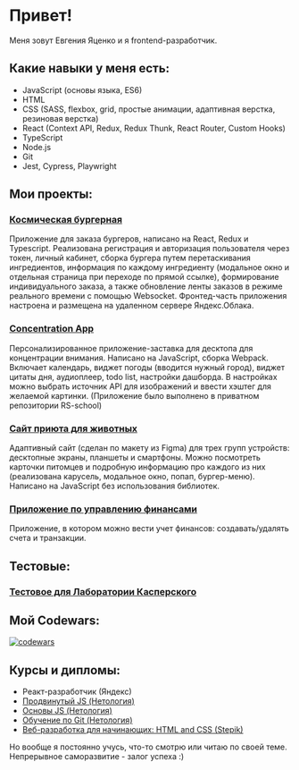 # Привет!

Меня зовут Евгения Яценко и я frontend-разработчик.

## Какие навыки у меня есть:

- JavaScript (основы языка, ES6)
- HTML
- CSS (SASS, flexbox, grid, простые анимации, адаптивная верстка, резиновая верстка)
- React (Context API, Redux, Redux Thunk, React Router, Custom Hooks)
- TypeScript
- Node.js
- Git
- Jest, Cypress, Playwright

## Мои проекты:

### [Космическая бургерная](https://github.com/Jenyadio/react-burger)

Приложение для заказа бургеров, написано на React, Redux и Typescript. Реализована регистрация и авторизация пользователя через токен, личный кабинет, сборка бургера путем перетаскивания ингредиентов, информация по каждому ингредиенту (модальное окно и отдельная страница при переходе по прямой ссылке), формирование индивидуального заказа, а также обновление ленты заказов в режиме реального времени с помощью Websocket. Фронтед-часть приложения настроена и размещена на удаленном сервере Яндекс.Облака.

### [Concentration App](https://jenyadio-concentration.netlify.app/)

Персонализированное приложение-заставка для десктопа для концентрации внимания. Написано на JavaScript, сборка Webpack. Включает календарь, виджет погоды (вводится нужный город), виджет цитаты дня, аудиоплеер, todo list, настройки дашборда. В настройках можно выбрать источник API для изображений и ввести хэштег для желаемой картинки.
(Приложение было выполнено в приватном репозитории RS-school)

### [Сайт приюта для животных](https://rolling-scopes-school.github.io/jenyadio-JSFE2023Q1/shelter/pages/main/)

Адаптивный сайт (сделан по макету из Figma) для трех групп устройств: десктопные экраны, планшеты и смартфоны. Можно посмотреть карточки питомцев и подробную информацию про каждого из них (реализована карусель, модальное окно, попап, бургер-меню). Написано на JavaScript без использования библиотек.

### [Приложение по управлению финансами](https://github.com/Jenyadio/bhj-diploma)

Приложение, в котором можно вести учет финансов: создавать/удалять счета и транзакции.

## Тестовые:

### [Тестовое для Лаборатории Касперского](https://github.com/Jenyadio/Kaspersky-test)

## Мой Codewars:

[![codewars](https://www.codewars.com/users/Jenyadio/badges/large)](https://www.codewars.com/users/username)

## Курсы и дипломы:

- Реакт-разработчик (Яндекс)
- [Продвинутый JS (Нетология)](../Jenyadio/public/JS-advanced.png)
- [Основы JS (Нетология)](../Jenyadio/public/JS-beginner.png)
- [Обучение по Git (Нетология)](../Jenyadio/public/Git.png)
- [Веб-разработка для начинающих: HTML and CSS (Stepik)](../Jenyadio/public/stepik.png)

Но вообще я постоянно учусь, что-то смотрю или читаю по своей теме. Непрерывное саморазвитие - залог успеха :)
